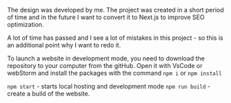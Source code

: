 The design was developed by me.
The project was created in a short period of time and in the future I want to convert it to Next.js to improve SEO optimization. 

A lot of time has passed and I see a lot of mistakes in this project - so this is an additional point why I want to redo it.

To launch a website in development mode, you need to download the repository to your computer from the gitHub. Open it with VsCode or webStorm and install the packages with the command 
```npm i``` or ```npm install``` 

```npm start``` - starts local hosting and development mode 
```npm run build``` - create a build of the website.
